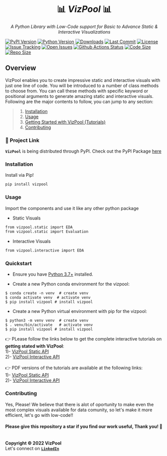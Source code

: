 <p align="center">
    <b><h1 style="text-align:center">📊 <em>VizPool</em> 📊</h1></b>
</p>
<p align="center">
    <em>A Python Library with Low-Code support for Basic to Advance Static & Interactive Visualizations</em>
</p>

[![PyPI Version](https://img.shields.io/pypi/v/vizpool?color=g)](https://pypi.org/project/vizpool)
[![Python Version](https://img.shields.io/pypi/pyversions/vizpool?color=g)](https://pypi.org/project/vizpool)
[![Downloads](https://static.pepy.tech/personalized-badge/vizpool?period=total&units=international_system&left_color=grey&right_color=brightgreen&left_text=Downloads)](https://pepy.tech/project/vizpool)
[![Last Commit](https://img.shields.io/github/last-commit/hassi34/vizpool/main)](https://github.com/hassi34/vizpool)
[![License](https://img.shields.io/github/license/hassi34/vizpool?color=g)](https://pypi.org/project/vizpool)
[![Issue Tracking](https://img.shields.io/badge/issue_tracking-github-brightgreen.svg)](https://github.com/hassi34/vizpool/issues)
[![Open Issues](https://img.shields.io/github/issues/hassi34/vizpool)](https://github.com/hassi34/vizpool/issues) 
[![Github Actions Status](https://img.shields.io/github/workflow/status/hassi34/vizpool/Publish%20Python%20distributions%20to%20PyPI%20and%20TestPyPI?event=push)](https://pypi.org/project/vizpool)
[![Code Size](https://img.shields.io/github/languages/code-size/hassi34/vizpool?color=g)](https://pypi.org/project/vizpool)
[![Repo Size](https://img.shields.io/github/repo-size/hassi34/vizpool?color=g)](https://pypi.org/project/vizpool)

## Overview
VizPool enables you to create impressive static and interactive visuals with just one line of code. You will be introduced to a number of class methods to choose from. You can call these methods with specific keyword or positional arguments to generate amazing static and interactive visuals.<br>
Following are the major contents to follow, you can jump to any section:

>   1. [Installation](#install-)
>   2. [Usage](#use-)
>   3. [Getting Started with VizPool (Tutorials)](#tutorials-)
>   4. [Contributing](#contributing-)
### 🔗 Project Link
**``VizPool``** is being distributed through PyPI. Check out the PyPI Package [here](https://pypi.org/project/vizpool/)


### Installation<a id='install-'></a>
Install via Pip!
```bash
pip install vizpool
```
### Usage<a id='use-'></a>
Import the components and use it like any other python package
* Static Visuals
```bash
from vizpool.static import EDA
from vizpool.static import Evaluation
```
* Interactive Visuals
```bash
from vizpool.interactive import EDA
```
### Quickstart<a id='tutorials-'></a>

* Ensure you have [Python 3.7+](https://www.python.org/downloads/) installed.

* Create a new Python conda environment for the vizpool:

```
$ conda create -n venv  # create venv
$ conda activate venv  # activate venv
$ pip install vizpool # install vizpool
```

* Create a new Python virtual environment with pip for the vizpool:
```
$ python3 -m venv venv  # create venv
$ . venv/bin/activate   # activate venv
$ pip install vizpool # install vizpool
```
👉 PLease follow the links below to get the complete interactive tutorials on **getting stated with VizPool**:<br>
    1)- [VizPool Static API](https://jovian.ai/hasnainmehmood3435/vizpool-static-api)<br>
    2)- [VizPool Interactive API](https://jovian.ai/hasnainmehmood3435/vizpool-interactive-api)<br><br>
👉 PDF versions of the tutorials are available at the following links:<br>
    1)- [VizPool Static API](https://github.com/Hassi34/vizpool/blob/master/vizpool-static-api.pdf)<br>
    2)- [VizPool Interactive API](https://github.com/Hassi34/vizpool/blob/master/vizpool-interactive-api.pdf)<br>
### Contributing<a id='contributing-'></a>
Yes, Please!  We believe that there is alot of oportunity to make even the most complex visuals available for data comunity, so let's make it more efficient, let's go with low-code!!

#### **Please give this repository a star if you find our work useful, Thank you! 🙏**<br><br>

**Copyright &copy; 2022 VizPool** <br>
Let's connect on **[``LinkedIn``](https://www.linkedin.com/in/hasanain-mehmood-a37a4116b/)** <br>

